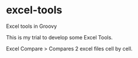 excel-tools
===========

Excel tools in Groovy


This is my trial to develop some Excel Tools.

Excel Compare > Compares 2 excel files cell by cell. 
